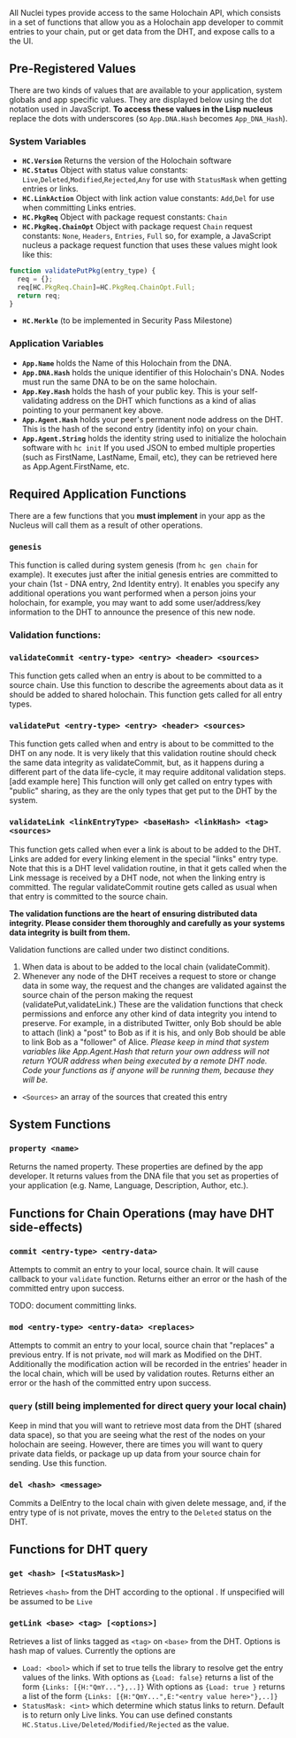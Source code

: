 All Nuclei types provide access to the same Holochain API, which consists in a set of functions that allow you as a Holochain app developer to commit entries to your chain, put or get data from the DHT, and expose calls to a the UI.  

## Pre-Registered Values

There are two kinds of values that are available to your application, system globals and app specific values. 
  They are displayed below using the dot notation used in JavaScript.  **To access these values in the Lisp nucleus** replace the dots with underscores (so `App.DNA.Hash` becomes `App_DNA_Hash`).

### System Variables
 - **`HC.Version`** Returns the version of the Holochain software
 - **`HC.Status`** Object with status value constants: `Live`,`Deleted`,`Modified`,`Rejected`,`Any` for use with `StatusMask` when getting entries or links.
 - **`HC.LinkAction`** Object with link action value constants: `Add`,`Del` for use when committing Links entries.
 - **`HC.PkgReq`** Object with package request constants: `Chain`
 - **`HC.PkgReq.ChainOpt`** Object with package request `Chain` request constants: `None`, `Headers`, `Entries`, `Full` so, for example, a JavaScript nucleus a package request function that uses these values might look like this:
```JavaScript
function validatePutPkg(entry_type) {
  req = {};
  req[HC.PkgReq.Chain]=HC.PkgReq.ChainOpt.Full;
  return req;
}
``` 
 - **`HC.Merkle`** (to be implemented in Security Pass Milestone)


### Application Variables
 - **`App.Name`** holds the Name of this Holochain from the DNA.
 - **`App.DNA.Hash`** holds the unique identifier of this Holochain's DNA. Nodes must run the same DNA to be on the same holochain.
 - **`App.Key.Hash`** holds the hash of your public key. This is your self-validating address on the DHT which functions as a kind of alias pointing to your permanent key above.
 - **`App.Agent.Hash`** holds your peer's permanent node address on the DHT. This is the hash of the second entry (identity info) on your chain.
 - **`App.Agent.String`** holds the identity string used to initialize the holochain software with `hc init` If you  used JSON to embed multiple properties (such as FirstName, LastName, Email, etc), they can be retrieved here as App.Agent.FirstName, etc.

## Required Application Functions

There are a few functions that you **must implement** in your app as the Nucleus will call them as a result of other operations.

### `genesis`
This function is called during system genesis (from ```hc gen chain``` for example). It executes just after the initial genesis entries are committed to your chain (1st - DNA entry, 2nd Identity entry).  It enables you specify any additional operations you want performed when a person joins your holochain, for example, you may want to add some user/address/key information to the DHT to announce the presence of this new node.

### Validation functions:

### `validateCommit <entry-type> <entry> <header> <sources>`

This function gets called when an entry is about to be committed to a source chain.  Use this function to describe the agreements about data as it should be added to shared holochain.  This function gets called for all entry types.

### `validatePut <entry-type> <entry> <header> <sources>`

This function gets called when and entry is about to be committed to the DHT on any node.  It is very likely that this validation routine should check the same data integrity as validateCommit, but, as it happens during a different part of the data life-cycle, it may require additonal validation steps.  [add example here]  This function will only get called on entry types with "public" sharing, as they are the only types that get put to the DHT by the system.

### `validateLink <linkEntryType> <baseHash> <linkHash> <tag> <sources>`

This function gets called when ever a link is about to be added to the DHT.  Links are added for every linking element in the special "links" entry type.  Note that this is a DHT level validation routine, in that it gets called when the Link message is received by a DHT node, not when the linking entry is committed.  The regular validateCommit routine gets called as usual when that entry is committed to the source chain.

**The validation functions are the heart of ensuring distributed data integrity. Please consider them thoroughly and carefully as your systems data integrity is built from them.**

Validation functions are called under two distinct conditions.

 1. When data is about to be added to the local chain (validateCommit).
 2. Whenever any node of the DHT receives a request to store or change data in some way, the request and the changes are validated against the source chain of the person making the request (validatePut,validateLink.) These are the validation functions that check permissions and enforce any other kind of data integrity you intend to preserve. For example, in a distributed Twitter, only Bob should be able to attach (link) a "post" to Bob as if it is his, and only Bob should be able to link Bob as a "follower" of Alice. _Please keep in mind that system variables like App.Agent.Hash that return your own address will not return YOUR address when being executed by a remote DHT node. Code your functions as if anyone will be running them, because they will be._

- `<Sources>` an array of the sources that created this entry

## System Functions

### `property <name>`
Returns the named property.  These properties are defined by the app developer. It returns values from the DNA file that you set as properties of your application (e.g. Name, Language, Description, Author, etc.).

## Functions for Chain Operations (may have DHT side-effects)

### `commit <entry-type> <entry-data>`

Attempts to commit an entry to your local, source chain. It will cause callback to your `validate` function.  Returns either an error or the hash of the committed entry upon success.

TODO: document committing links.

### `mod <entry-type> <entry-data> <replaces>`

Attempts to commit an entry to your local, source chain that "replaces" a previous entry.  If <entry-type> is not private, `mod` will mark <replaces> as Modified on the DHT.  Additionally the modification action will be recorded in the entries' header in the local chain, which will be used by validation routes. Returns either an error or the hash of the committed entry upon success.

### `query` (still being implemented for direct query your local chain)

Keep in mind that you will want to retrieve most data from the DHT (shared data space), so that you are seeing what the rest of the nodes on your holochain are seeing. However, there are times you will want to query private data fields, or package up up data from your source chain for sending. Use this function.

### `del <hash> <message>`

Commits a DelEntry to the local chain with given delete message, and, if the entry type of <hash> is not private, moves the entry to the `Deleted` status on the DHT.

## Functions for DHT query 

### `get <hash> [<StatusMask>]`

Retrieves `<hash>` from the DHT according to the optional <StatusMask>. If unspecified <StatusMask> will be assumed to be `Live`

### `getLink <base> <tag> [<options>]`

Retrieves a list of links tagged as `<tag>` on `<base>` from the DHT.  Options is hash map of values.  Currently the options are
- `Load: <bool>` which if set to true tells the library to resolve get the entry values of the links.  With options as `{Load: false}` returns a list of the form `{Links: [{H:"QmY..."},..]}`  With options as `{Load: true }` returns a list of the form `{Links: [{H:"QmY...",E:"<entry value here>"},..]}`
- `StatusMask: <int>` which determine which status links to return.  Default is to return only Live links.  You can use defined constants `HC.Status.Live/Deleted/Modified/Rejected` as the <int> value.
